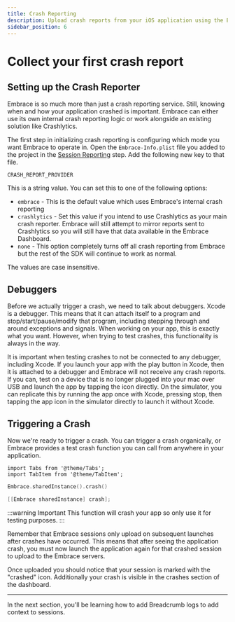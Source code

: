 ```yaml
---
title: Crash Reporting
description: Upload crash reports from your iOS application using the Embrace SDK
sidebar_position: 6
---
```


# Collect your first crash report 

## Setting up the Crash Reporter

Embrace is so much more than just a crash reporting service.
Still, knowing when and how your application crashed is important.
Embrace can either use its own internal crash reporting logic or work alongside an existing solution like Crashlytics.

The first step in initializing crash reporting is configuring which mode you want Embrace to operate in.
Open the `Embrace-Info.plist` file you added to the project in the [Session Reporting](/ios/integration/session-reporting) step. Add the following new key to that file.

```
CRASH_REPORT_PROVIDER
```

This is a string value. You can set this to one of the following options:
* `embrace` - This is the default value which uses Embrace's internal crash reporting
* `crashlytics` - Set this value if you intend to use Crashlytics as your main crash reporter. Embrace will still attempt to mirror reports sent to Crashlytics so you will still have that data available in the Embrace Dashboard.
* `none` - This option completely turns off all crash reporting from Embrace but the rest of the SDK will continue to work as normal.

The values are case insensitive. 


## Debuggers

Before we actually trigger a crash, we need to talk about debuggers.
Xcode is a debugger. This means that it can attach itself to a program and stop/start/pause/modify that program, including stepping through and around exceptions and signals.
When working on your app, this is exactly what you want. However, when trying to test crashes, this functionality is always in the way.

It is important when testing crashes to not be connected to any debugger, including Xcode.
If you launch your app with the play button in Xcode, then it is attached to a debugger and Embrace will not receive any crash reports.
If you can, test on a device that is no longer plugged into your mac over USB and launch the app by tapping the icon directly.
On the simulator, you can replicate this by running the app once with Xcode, pressing stop, then tapping the app icon in the simulator directly to launch it without Xcode.

## Triggering a Crash

Now we're ready to trigger a crash.
You can trigger a crash organically, or Embrace provides a test crash function you can call from anywhere in your application.

```mdx-code-block
import Tabs from '@theme/Tabs';
import TabItem from '@theme/TabItem';
```

<Tabs groupId="ios-language" queryString="ios-language">
<TabItem value="swift" label="Swift">

```swift
Embrace.sharedInstance().crash()
```

</TabItem>

<TabItem value="objectivec" label="Objective-C">

```objectivec
[[Embrace sharedInstance] crash];
```

</TabItem>
</Tabs>

:::warning Important
This function will crash your app so only use it for testing purposes.
:::

Remember that Embrace sessions only upload on subsequent launches after crashes have occurred.
This means that after seeing the application crash, you must now launch the application again for that crashed session to upload to the Embrace servers.

Once uploaded you should notice that your session is marked with the "crashed" icon.
Additionally your crash is visible in the crashes section of the dashboard.

---

In the next section, you'll be learning how to add Breadcrumb logs to add context to sessions. 
